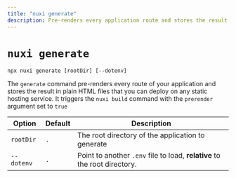 ```yaml
---
title: "nuxi generate"
description: Pre-renders every application route and stores the result in plain HTML files.
---
```


# `nuxi generate`

```{bash}
npx nuxi generate [rootDir] [--dotenv]
```

The `generate` command pre-renders every route of your application and stores the result in plain HTML files that you can deploy on any static hosting service. It triggers the `nuxi build` command with the `prerender` argument set to `true`

Option        | Default          | Description
-------------------------|-----------------|------------------
`rootDir` | `.` | The root directory of the application to generate
`--dotenv` | `.` | Point to another `.env` file to load, **relative** to the root directory.
